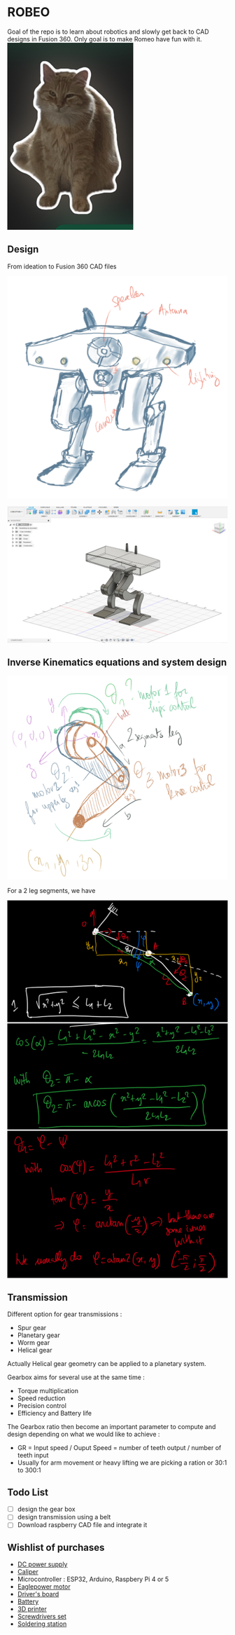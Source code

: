 # ROBEO

Goal of the repo is to learn about robotics and slowly get back to CAD designs in Fusion 360.
Only goal is to make Romeo have fun with it.
![alt text](IMG_3776.jpg)


## Design

From ideation to Fusion 360 CAD files

![alt text](<Capture d’écran . 2025-07-14 à 11.51.28.jpeg>)

![alt text](image.png)

## Inverse Kinematics equations and system design

![alt text](<Capture d’écran . 2025-07-14 à 14.25.39.jpeg>)

For a 2 leg segments, we have

![alt text](IK1.jpeg)
![alt text](IK2.jpeg)
![alt text](IK3.jpeg)


## Transmission
Different option for gear transmissions :
- Spur gear
- Planetary gear
- Worm gear
- Helical gear 

Actually Helical gear geometry can be applied to a planetary system. 

Gearbox aims for several use at the same time :
- Torque multiplication
- Speed reduction
- Precision control
- Efficiency and Battery life

The Gearbox ratio then become an important parameter to compute and design depending on what we would like to achieve :
- GR = Input speed / Ouput Speed = number of teeth output / number of teeth input
- Usually for arm movement or heavy lifting we are picking a ration or 30:1 to 300:1

## Todo List
- [ ] design the gear box
- [ ] design transmission using a belt
- [ ] Download raspberry CAD file and integrate it

## Wishlist of purchases

-  [DC power supply](https://www.amazon.fr/Alimentation-commutation-alimentation-dencodeur-interrupteur/dp/B0CZ92WTQ3/ref=sr_1_2_sspa?crid=1KP2DKI4DRWE8&dib=eyJ2IjoiMSJ9.h7KpUxLzbp2u0DC-eb6mF-8AT9Sr7KdlnpBayZi66mrrjYG1EMsjKHjvlKPLnuL2o8STWiFq4Y5GeuDoF4cIKd8HixhrZXJ5FbpLsw6AaEAMmkriLhwvkMN07xKhLCktkW7s6eXRwdQghgShx7yKMu0M8rt7lEa0jn7Hhusl7XIWlFSoT26FyFS2kZp5L5nCDhSSkLcDDobRjyD0hMHjPNPbKjRxRrwOEBWpwaoS3YvNExenq9d6IS-xdF3_YpcoLSiDmPRaF3-1RBCD2FgCzSX56iGQS3_4rD41mlMS7tA.2tLYog-vOUv0c14NZfgRM32ovD8WfcIhPFKfgrPusSQ&dib_tag=se&keywords=power%2Bsupply%2Bcontrol%2B12v&qid=1752486169&sprefix=power%2Bsu%2Caps%2C92&sr=8-2-spons&sp_csd=d2lkZ2V0TmFtZT1zcF9hdGY&th=1)
- [Caliper](https://www.amazon.fr/Qfun-Inoxydable-conversion-Eclaboussures-lindustrie/dp/B082XBZJS5/ref=sr_1_1_sspa?__mk_fr_FR=%C3%85M%C3%85%C5%BD%C3%95%C3%91&crid=C808H39DMDCR&dib=eyJ2IjoiMSJ9.vWr0DlJnOb6m-d1sDFBMUDs6Zbe6tsJhYlCiCHuh_bxR0M9VW9TeHdjCjwvEyM1flCSLhDoz8kaQu9T6iNgBv_dsyv4K6L2dPGMgNBJQvO1Bg8JnAoJlice6QtJUdkOqLALVD6qgDGErTbSAF_i5ogXbJuT0kvijeE8LaGUNOD6tViokTYSt7g2CHFvsZFjinYgznlRh6n4KQKuCfoV7sOCLV3fKa5K5LPhdBGgxqpd_mB_cYDgrXl5pyVKBFI519PvieMEV0qisBIkdNAn8JHK9VO7zzUMNJGTAVBxND6I.a99maBtgXwe4oBFeUJ9zpYVJJv4V-ikwkAgH2yqoi4c&dib_tag=se&keywords=caliper&qid=1752486883&sprefix=caliper%2Caps%2C85&sr=8-1-spons&sp_csd=d2lkZ2V0TmFtZT1zcF9hdGY&psc=1)
- Microcontroller : ESP32, Arduino, Raspbery Pi 4 or 5
- [Eaglepower motor](https://fr.aliexpress.com/item/1005007790507636.html?src=google&pdp_npi=4%40dis!EUR!57.39!57.39!!!!!%40!12000042212426336!ppc!!!&src=google&albch=shopping&acnt=248-630-5778&isdl=y&slnk=&plac=&mtctp=&albbt=Google_7_shopping&aff_platform=google&aff_short_key=UneMJZVf&gclsrc=aw.ds&&albagn=888888&&ds_e_adid=&ds_e_matchtype=&ds_e_device=c&ds_e_network=x&ds_e_product_group_id=&ds_e_product_id=fr1005007790507636&ds_e_product_merchant_id=486198869&ds_e_product_country=FR&ds_e_product_language=fr&ds_e_product_channel=online&ds_e_product_store_id=&ds_url_v=2&albcp=20180143335&albag=&isSmbAutoCall=false&needSmbHouyi=false&gad_source=1&gad_campaignid=20180156550&gclid=CjwKCAjw1dLDBhBoEiwAQNRiQVzW5aGp3e4I0hIHtT97GYVKJoebNBdKK6efyAQEIQjKn5t8onR68BoCnLoQAvD_BwE)
- [Driver's board]()
- [Battery]()
- [3D printer](https://eu.store.bambulab.com/fr/products/p1s?srsltid=AfmBOor8mUgwGmhB6G_dnUh1ubC66Rgea4OTfnJ4GpnpTR_xDaT0Vjnw)
- [Screwdrivers set](https://www.ifixit.com/en-eu/products/manta-driver-kit-112-bit-driver-kit?gad_source=1&gad_campaignid=22040920003&gclid=CjwKCAjw1dLDBhBoEiwAQNRiQYlRd4Uiod_hbH2iITm-KDiF-YX4-q5clM2oCIw-W6dhMGornnbetxoC0QYQAvD_BwE)
- [Soldering station](https://www.amazon.fr/Preciva-927IV-Auxiliaires-Ajustable-Thermostat/dp/B0D62WQ93C/ref=asc_df_B0D62WQ93C?mcid=4b2889146bba3619b2af67e799666703&tag=googshopfr-21&linkCode=df0&hvadid=701618516094&hvpos=&hvnetw=g&hvrand=15070868564892272922&hvpone=&hvptwo=&hvqmt=&hvdev=c&hvdvcmdl=&hvlocint=&hvlocphy=9055006&hvtargid=pla-2344098760946&hvocijid=15070868564892272922-B0D62WQ93C-&hvexpln=0&th=1)